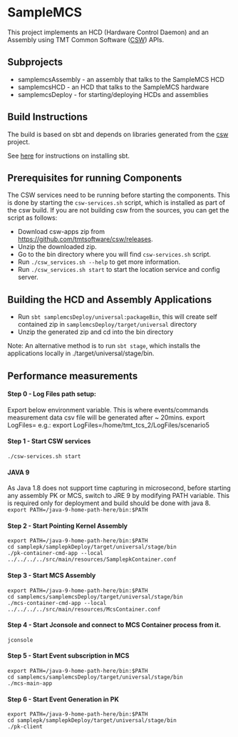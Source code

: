 # SampleMCS

This project implements an HCD (Hardware Control Daemon) and an Assembly using 
TMT Common Software ([CSW](https://github.com/tmtsoftware/csw)) APIs. 

## Subprojects

* samplemcsAssembly - an assembly that talks to the SampleMCS HCD
* samplemcsHCD - an HCD that talks to the SampleMCS hardware
* samplemcsDeploy - for starting/deploying HCDs and assemblies

## Build Instructions

The build is based on sbt and depends on libraries generated from the 
[csw](https://github.com/tmtsoftware/csw) project.

See [here](https://www.scala-sbt.org/1.0/docs/Setup.html) for instructions on installing sbt.

## Prerequisites for running Components

The CSW services need to be running before starting the components. 
This is done by starting the `csw-services.sh` script, which is installed as part of the csw build.
If you are not building csw from the sources, you can get the script as follows:

 - Download csw-apps zip from https://github.com/tmtsoftware/csw/releases.
 - Unzip the downloaded zip.
 - Go to the bin directory where you will find `csw-services.sh` script.
 - Run `./csw_services.sh --help` to get more information.
 - Run `./csw_services.sh start` to start the location service and config server.

## Building the HCD and Assembly Applications

 - Run `sbt samplemcsDeploy/universal:packageBin`, this will create self contained zip in `samplemcsDeploy/target/universal` directory
 - Unzip the generated zip and cd into the bin directory

Note: An alternative method is to run `sbt stage`, which installs the applications locally in ./target/universal/stage/bin.

## Performance measurements


#### Step 0 - Log Files path setup:
Export below environment variable. This is where events/commands measurement data csv file will be generated after ~ 20mins.
export LogFiles=<Path of the folder in which log files should be generated>
e.g.: export LogFiles=/home/tmt_tcs_2/LogFiles/scenario5
 
#### Step 1 - Start CSW services  
`./csw-services.sh start`  

#### JAVA 9  
As Java 1.8 does not support time capturing in microsecond, before starting any assembly PK or MCS, switch to JRE 9 by modifying PATH variable. This is required only for deployment and build should be done with java 8.  
`export PATH=/java-9-home-path-here/bin:$PATH`  

#### Step 2 - Start Pointing Kernel Assembly  
`export PATH=/java-9-home-path-here/bin:$PATH`  
`cd samplepk/samplepkDeploy/target/universal/stage/bin`  
`./pk-container-cmd-app --local ../../../../src/main/resources/SamplepkContainer.conf`  

#### Step 3 - Start MCS Assembly  
`export PATH=/java-9-home-path-here/bin:$PATH`  
`cd samplemcs/samplemcsDeploy/target/universal/stage/bin`  
`./mcs-container-cmd-app --local ../../../../src/main/resources/McsContainer.conf`  

#### Step 4 - Start Jconsole and connect to MCS Container process from it.
`jconsole`  

#### Step 5 - Start Event subscription in MCS  

`export PATH=/java-9-home-path-here/bin:$PATH`  
`cd samplemcs/samplemcsDeploy/target/universal/stage/bin`  
`./mcs-main-app`  

#### Step 6 - Start Event Generation in PK  
`export PATH=/java-9-home-path-here/bin:$PATH`  
`cd samplepk/samplepkDeploy/target/universal/stage/bin`  
`./pk-client`  

